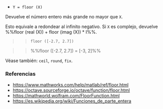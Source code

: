 * `Y = floor (X)`

Devuelve el número entero más grande no mayor que `X`.

Esto equivale a redondear al infinito negativo. Si `X` es
complejo, devuelve %%floor (real (X)) + floor (imag (X)) * I%%.

>> `floor ([-2.7, 2.7])`

>> %%floor ([-2.7, 2.7]) = [-3, 2]%%

Véase también: `ceil`, `round`, `fix`.

### Referencias

* https://www.mathworks.com/help/matlab/ref/floor.html
* https://octave.sourceforge.io/octave/function/floor.html
* https://mathworld.wolfram.com/FloorFunction.html
* https://es.wikipedia.org/wiki/Funciones_de_parte_entera
